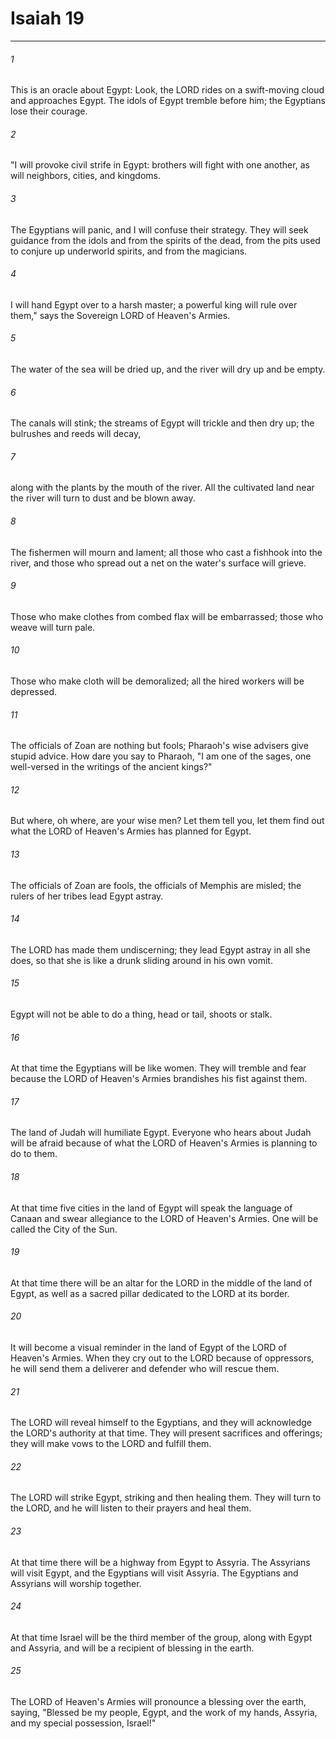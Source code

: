 # Isaiah 19
***



###### 1 
This is an oracle about Egypt: Look, the LORD rides on a swift-moving cloud and approaches Egypt. The idols of Egypt tremble before him; the Egyptians lose their courage. 

###### 2 
"I will provoke civil strife in Egypt: brothers will fight with one another, as will neighbors, cities, and kingdoms. 

###### 3 
The Egyptians will panic, and I will confuse their strategy. They will seek guidance from the idols and from the spirits of the dead, from the pits used to conjure up underworld spirits, and from the magicians. 

###### 4 
I will hand Egypt over to a harsh master; a powerful king will rule over them," says the Sovereign LORD of Heaven's Armies. 

###### 5 
The water of the sea will be dried up, and the river will dry up and be empty. 

###### 6 
The canals will stink; the streams of Egypt will trickle and then dry up; the bulrushes and reeds will decay, 

###### 7 
along with the plants by the mouth of the river. All the cultivated land near the river will turn to dust and be blown away. 

###### 8 
The fishermen will mourn and lament; all those who cast a fishhook into the river, and those who spread out a net on the water's surface will grieve. 

###### 9 
Those who make clothes from combed flax will be embarrassed; those who weave will turn pale. 

###### 10 
Those who make cloth will be demoralized; all the hired workers will be depressed. 

###### 11 
The officials of Zoan are nothing but fools; Pharaoh's wise advisers give stupid advice. How dare you say to Pharaoh, "I am one of the sages, one well-versed in the writings of the ancient kings?" 

###### 12 
But where, oh where, are your wise men? Let them tell you, let them find out what the LORD of Heaven's Armies has planned for Egypt. 

###### 13 
The officials of Zoan are fools, the officials of Memphis are misled; the rulers of her tribes lead Egypt astray. 

###### 14 
The LORD has made them undiscerning; they lead Egypt astray in all she does, so that she is like a drunk sliding around in his own vomit. 

###### 15 
Egypt will not be able to do a thing, head or tail, shoots or stalk. 

###### 16 
At that time the Egyptians will be like women. They will tremble and fear because the LORD of Heaven's Armies brandishes his fist against them. 

###### 17 
The land of Judah will humiliate Egypt. Everyone who hears about Judah will be afraid because of what the LORD of Heaven's Armies is planning to do to them. 

###### 18 
At that time five cities in the land of Egypt will speak the language of Canaan and swear allegiance to the LORD of Heaven's Armies. One will be called the City of the Sun. 

###### 19 
At that time there will be an altar for the LORD in the middle of the land of Egypt, as well as a sacred pillar dedicated to the LORD at its border. 

###### 20 
It will become a visual reminder in the land of Egypt of the LORD of Heaven's Armies. When they cry out to the LORD because of oppressors, he will send them a deliverer and defender who will rescue them. 

###### 21 
The LORD will reveal himself to the Egyptians, and they will acknowledge the LORD's authority at that time. They will present sacrifices and offerings; they will make vows to the LORD and fulfill them. 

###### 22 
The LORD will strike Egypt, striking and then healing them. They will turn to the LORD, and he will listen to their prayers and heal them. 

###### 23 
At that time there will be a highway from Egypt to Assyria. The Assyrians will visit Egypt, and the Egyptians will visit Assyria. The Egyptians and Assyrians will worship together. 

###### 24 
At that time Israel will be the third member of the group, along with Egypt and Assyria, and will be a recipient of blessing in the earth. 

###### 25 
The LORD of Heaven's Armies will pronounce a blessing over the earth, saying, "Blessed be my people, Egypt, and the work of my hands, Assyria, and my special possession, Israel!"
